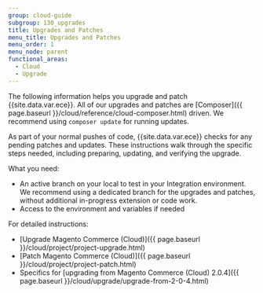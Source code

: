 ```yaml
---
group: cloud-guide
subgroup: 130_upgrades
title: Upgrades and Patches
menu_title: Upgrades and Patches
menu_order: 1
menu_node: parent
functional_areas:
  - Cloud
  - Upgrade
---
```


The following information helps you upgrade and patch {{site.data.var.ece}}. All of our upgrades and patches are [Composer]({{ page.baseurl }}/cloud/reference/cloud-composer.html) driven. We recommend using `composer update` for running updates.

As part of your normal pushes of code, {{site.data.var.ece}} checks for any pending patches and updates. These instructions walk through the specific steps needed, including preparing, updating, and verifying the upgrade.

What you need:

* An active branch on your local to test in your Integration environment. We recommend using a dedicated branch for the upgrades and patches, without additional in-progress extension or code work.
* Access to the environment and variables if needed

For detailed instructions:

* [Upgrade Magento Commerce (Cloud)]({{ page.baseurl }}/cloud/project/project-upgrade.html)
* [Patch Magento Commerce (Cloud)]({{ page.baseurl }}/cloud/project/project-patch.html)
* Specifics for [upgrading from Magento Commerce (Cloud) 2.0.4]({{ page.baseurl }}/cloud/upgrade/upgrade-from-2-0-4.html)
